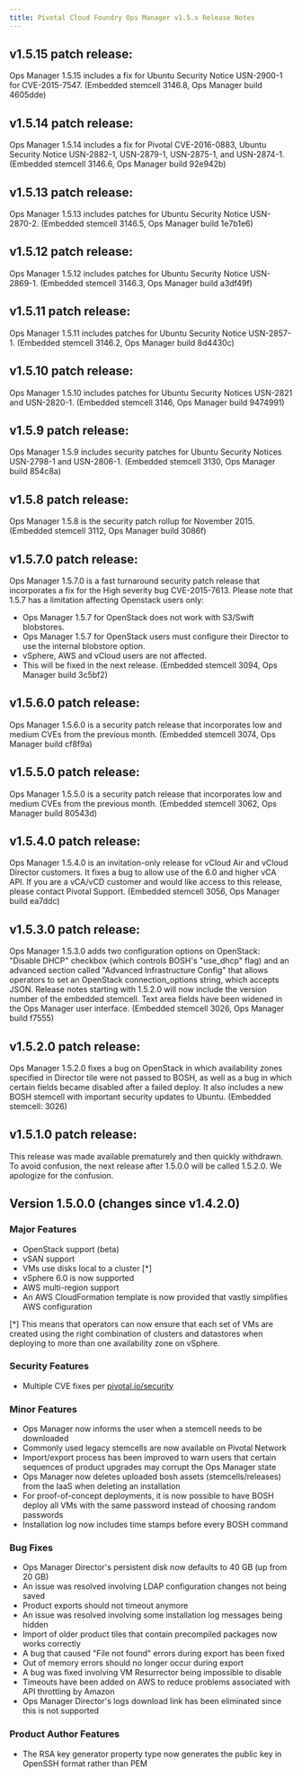 ```yaml
---
title: Pivotal Cloud Foundry Ops Manager v1.5.x Release Notes
---
```


## v1.5.15 patch release:
Ops Manager 1.5.15 includes a fix for Ubuntu Security Notice USN-2900-1 for CVE-2015-7547. (Embedded stemcell 3146.8, Ops Manager build 4605dde)

## v1.5.14 patch release:
Ops Manager 1.5.14 includes a fix for Pivotal CVE-2016-0883, Ubuntu Security Notice USN-2882-1, USN-2879-1, USN-2875-1, and USN-2874-1. (Embedded stemcell 3146.6, Ops Manager build 92e942b)

## v1.5.13 patch release:
Ops Manager 1.5.13 includes patches for Ubuntu Security Notice USN-2870-2. (Embedded stemcell 3146.5, Ops Manager build 1e7b1e6)

## v1.5.12 patch release:
Ops Manager 1.5.12 includes patches for Ubuntu Security Notice USN-2869-1. (Embedded stemcell 3146.3, Ops Manager build a3df49f)

## v1.5.11 patch release:
Ops Manager 1.5.11 includes patches for Ubuntu Security Notice USN-2857-1. (Embedded stemcell 3146.2, Ops Manager build 8d4430c)

## v1.5.10 patch release:
Ops Manager 1.5.10 includes patches for Ubuntu Security Notices USN-2821 and USN-2820-1. (Embedded stemcell 3146, Ops Manager build 9474991)

## v1.5.9 patch release:
Ops Manager 1.5.9 includes security patches for Ubuntu Security Notices USN-2798-1 and USN-2806-1. (Embedded stemcell 3130, Ops Manager build 854c8a)

## v1.5.8 patch release:
Ops Manager 1.5.8 is the security patch rollup for November 2015.  (Embedded stemcell 3112, Ops Manager build 3086f)

## v1.5.7.0 patch release:
Ops Manager 1.5.7.0 is a fast turnaround security patch release that incorporates a fix for the High severity bug CVE-2015-7613.  Please note that 1.5.7 has a limitation affecting Openstack users only:

  * Ops Manager 1.5.7 for OpenStack does not work with S3/Swift blobstores.  
  * Ops Manager 1.5.7 for OpenStack users must configure their Director to use the internal blobstore option.
  * vSphere, AWS and vCloud users are not affected. 
  * This will be fixed in the next release.
(Embedded stemcell 3094, Ops Manager build 3c5bf2)

## v1.5.6.0 patch release:
Ops Manager 1.5.6.0 is a security patch release that incorporates low and medium CVEs from the previous month.  (Embedded stemcell 3074, Ops Manager build cf8f9a)

## v1.5.5.0 patch release:
Ops Manager 1.5.5.0 is a security patch release that incorporates low and medium CVEs from the previous month.  (Embedded stemcell 3062, Ops Manager build 80543d)

## v1.5.4.0 patch release:
Ops Manager 1.5.4.0 is an invitation-only release for vCloud Air and vCloud Director customers.  It fixes a bug to allow use of the 6.0 and higher vCA API.  If you are a vCA/vCD customer and would like access to this release, please contact Pivotal Support.  (Embedded stemcell 3056, Ops Manager build ea7ddc)

## v1.5.3.0 patch release:
Ops Manager 1.5.3.0 adds two configuration options on OpenStack:  "Disable DHCP" checkbox (which controls BOSH's "use\_dhcp" flag) and an advanced section called "Advanced Infrastructure Config" that allows operators to set an OpenStack connection\_options string, which accepts JSON.  Release notes starting with 1.5.2.0 will now include the version number of the embedded stemcell.  Text area fields have been widened in the Ops Manager user interface.  (Embedded stemcell 3026, Ops Manager build f7555)

## v1.5.2.0 patch release:

Ops Manager 1.5.2.0 fixes a bug on OpenStack in which availability zones specified in Director tile were not passed to BOSH, as well as a bug in which certain fields became disabled after a failed deploy.  It also includes a new BOSH stemcell with important security updates to Ubuntu.  (Embedded stemcell:  3026)

## v1.5.1.0 patch release:

This release was made available prematurely and then quickly withdrawn.  To avoid confusion, the next release after 1.5.0.0 will be called 1.5.2.0.  We apologize for the confusion.

## Version 1.5.0.0 (changes since v1.4.2.0)

### Major Features

* OpenStack support (beta)
* vSAN support
* VMs use disks local to a cluster [*]
* vSphere 6.0 is now supported
* AWS multi-region support
* An AWS CloudFormation template is now provided that vastly simplifies AWS configuration

[*] This means that operators can now ensure that each set of VMs are created using the right combination of clusters and datastores when deploying to more than one availability zone on vSphere.

### Security Features

* Multiple CVE fixes per [pivotal.io/security](http://pivotal.io/security)

### Minor Features
* Ops Manager now informs the user when a stemcell needs to be downloaded
* Commonly used legacy stemcells are now available on Pivotal Network
* Import/export process has been improved to warn users that certain sequences of product upgrades may corrupt the Ops Manager state
* Ops Manager now deletes uploaded bosh assets (stemcells/releases) from the IaaS when deleting an installation
* For proof-of-concept deployments, it is now possible to have BOSH deploy all VMs with the same password instead of choosing random passwords
* Installation log now includes time stamps before every BOSH command

### Bug Fixes

* Ops Manager Director's persistent disk now defaults to 40 GB (up from 20 GB)
* An issue was resolved involving LDAP configuration changes not being saved
* Product exports should not timeout anymore
* An issue was resolved involving some installation log messages being hidden
* Import of older product tiles that contain precompiled packages now works correctly
* A bug that caused "File not found" errors during export has been fixed
* Out of memory errors should no longer occur during export
* A bug was fixed involving VM Resurrector being impossible to disable
* Timeouts have been added on AWS to reduce problems associated with API throttling by Amazon
* Ops Manager Director's logs download link has been eliminated since this is not supported

### Product Author Features
* The RSA key generator property type now generates the public key in OpenSSH format rather than PEM

